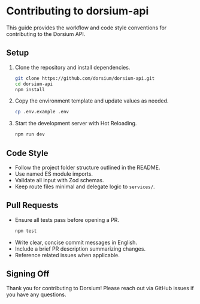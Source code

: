 # Contributing to dorsium-api

This guide provides the workflow and code style conventions for contributing to the Dorsium API.

## Setup

1. Clone the repository and install dependencies.
   ```bash
   git clone https://github.com/dorsium/dorsium-api.git
   cd dorsium-api
   npm install
   ```
2. Copy the environment template and update values as needed.
   ```bash
   cp .env.example .env
   ```
3. Start the development server with Hot Reloading.
   ```bash
   npm run dev
   ```

## Code Style

- Follow the project folder structure outlined in the README.
- Use named ES module imports.
- Validate all input with Zod schemas.
- Keep route files minimal and delegate logic to `services/`.

## Pull Requests

- Ensure all tests pass before opening a PR.
  ```bash
  npm test
  ```
- Write clear, concise commit messages in English.
- Include a brief PR description summarizing changes.
- Reference related issues when applicable.

## Signing Off

Thank you for contributing to Dorsium! Please reach out via GitHub issues if you have any questions.

